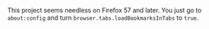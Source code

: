 This project seems needless on Firefox 57 and later.
You just go to `about:config` and turn `browser.tabs.loadBookmarksInTabs` to `true`.
